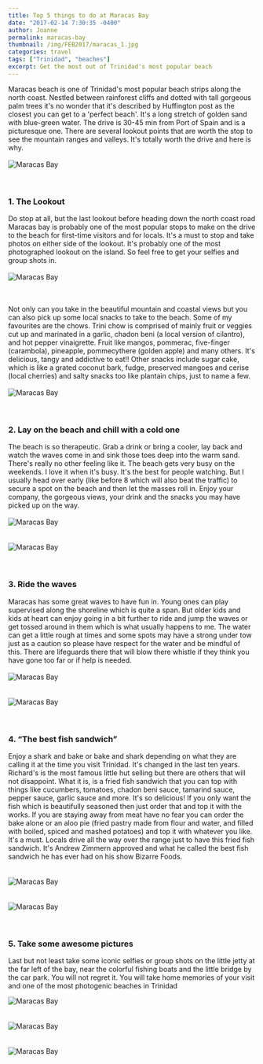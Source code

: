 ```yaml
---
title: Top 5 things to do at Maracas Bay
date: "2017-02-14 7:30:35 -0400"
author: Joanne
permalink: maracas-bay
thumbnail: /img/FEB2017/maracas_1.jpg
categories: travel
tags: ["Trinidad", "beaches"]
excerpt: Get the most out of Trinidad's most popular beach
---
```


Maracas beach is one of Trinidad's most popular beach strips along the north coast. Nestled between rainforest cliffs and dotted with tall gorgeous palm trees it's no wonder that it's described by Huffington post as the closest you can get to a 'perfect beach'.  It's a long stretch of golden sand with blue-green water. The drive is 30-45 min from Port of Spain and is a picturesque one. There are several lookout points that are worth the stop to see the mountain ranges and valleys.  It's totally worth the drive and here is why.
<br>
<br>
![Maracas Bay](/img/FEB2017/maracas_2.jpg)  
<br>
<br>

### 1. The Lookout
Do stop at all, but the last lookout before heading down the north coast road Maracas bay is probably one of the  most popular stops to make on the drive to the beach for first-time visitors and for locals. It's a must to stop and take photos on either side of the lookout.  It's probably one of the most photographed lookout on the island.  So feel free to get your selfies and group shots in.
<br>
<br>
![Maracas Bay](/img/FEB2017/maracas_3.jpg)  
<br>
<br>

Not only can you take in the beautiful mountain and coastal views but you can also pick up some local snacks to take to the beach.  Some of my favourites are the chows. Trini chow is comprised of mainly fruit or veggies cut up and marinated in a garlic, chadon beni (a local version of cilantro), and hot pepper vinaigrette. Fruit like mangos, pommerac, five-finger (carambola), pineapple, pommecythere (golden apple) and many others.  It's delicious, tangy and addictive to eat!! Other snacks include sugar cake, which is like a grated coconut bark, fudge, preserved mangoes and cerise (local cherries) and salty snacks too like plantain chips, just to name a few.
<br>
<br>
![Maracas Bay](/img/FEB2017/maracas_4.jpg)  
<br>
<br>

### 2. Lay on the beach and chill with a cold one
The beach is so therapeutic. Grab a drink or bring a cooler, lay back and watch the waves come in and sink those toes deep into the warm sand. There's really no other feeling like it.  The beach gets very busy on the weekends.  I love it when it's busy. It's the best for people watching.  But I usually head over early (like before 8 which will also beat the traffic) to secure a spot on the beach and then let the masses roll in. Enjoy your company, the gorgeous views, your drink and the snacks you may have picked up on the way.
<br>
<br>
![Maracas Bay](/img/FEB2017/maracas_5.jpg)  
<br>
<br>
![Maracas Bay](/img/FEB2017/maracas_6.jpg)  
<br>
<br>

### 3. Ride the waves
Maracas has some great waves to have fun in.  Young ones can play supervised along the shoreline which is quite a span.  But older kids and kids at heart can enjoy going in a bit further to ride and jump the waves or get tossed around in them which is what usually happens to me.  The water can get a little rough at times and some spots may have a strong under tow just as a caution so please have respect for the water and be mindful of this.   There are lifeguards there that will blow there whistle if they think you have gone too far or if help is needed.
<br>
<br>
![Maracas Bay](/img/FEB2017/maracas_7.jpg)  
<br>
<br>
![Maracas Bay](/img/FEB2017/maracas_8.jpg)  
<br>
<br>

### 4. &ldquo;The best fish sandwich&rdquo;                   
Enjoy a shark and bake or bake and shark depending on what they are calling it at the time you visit Trinidad. It's changed in the last ten years. Richard's is the most famous little hut  selling but there are others that will not disappoint.  What it is, is a fried fish sandwich that you can top with things like cucumbers, tomatoes, chadon beni sauce, tamarind sauce, pepper sauce, garlic sauce and more. It's so delicious! If you only want the fish which is beautifully seasoned then just order that and top it with the works.  If you are staying away from meat have no fear you can order the bake alone or an aloo pie (fried pastry made from flour and water, and filled with boiled, spiced and mashed potatoes) and top it with whatever you like. It's a must. Locals drive all the way over the range just to have this fried fish sandwich. It's Andrew  Zimmern approved and what he called the best fish sandwich he has ever had on his show Bizarre Foods.  
<br>
<br>
![Maracas Bay](/img/FEB2017/maracas_10.jpg)  
<br>
<br>
![Maracas Bay](/img/FEB2017/maracas_11.jpg)  
<br>
<br>

### 5. Take some awesome pictures
Last but not least take some iconic selfies or group shots on the little jetty at the far left of the bay, near the colorful fishing boats and the little bridge by the car park.  You will not regret it.  You will take home memories of your visit and one of the most photogenic beaches in Trinidad  

![Maracas Bay](/img/FEB2017/maracas_13.jpg)  
<br>
<br>
![Maracas Bay](/img/FEB2017/maracas_14.jpg)  
<br>
<br>
![Maracas Bay](/img/FEB2017/maracas_12.jpg)
